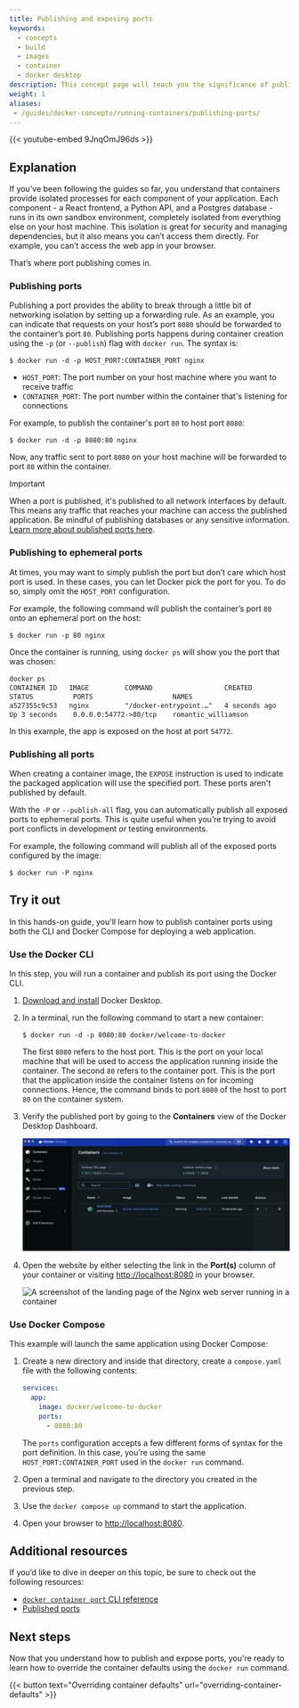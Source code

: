 ```yaml
---
title: Publishing and exposing ports
keywords:
  - concepts
  - build
  - images
  - container
  - docker desktop
description: This concept page will teach you the significance of publishing and exposing ports in Docker 
weight: 1
aliases: 
 - /guides/docker-concepts/running-containers/publishing-ports/
---
```


{{< youtube-embed 9JnqOmJ96ds >}}

## Explanation

If you've been following the guides so far, you understand that containers provide isolated processes for each component of your application. Each component - a React frontend, a Python API, and a Postgres database - runs in its own sandbox environment, completely isolated from everything else on your host machine. This isolation is great for security and managing dependencies, but it also means you can’t access them directly. For example, you can’t access the web app in your browser.

That’s where port publishing comes in.

### Publishing ports

Publishing a port provides the ability to break through a little bit of networking isolation by setting up a forwarding rule. As an example, you can indicate that requests on your host’s port `8080` should be forwarded to the container’s port `80`. Publishing ports happens during container creation using the `-p` (or `--publish`) flag with `docker run`. The syntax is:

```console
$ docker run -d -p HOST_PORT:CONTAINER_PORT nginx
```

- `HOST_PORT`: The port number on your host machine where you want to receive traffic
- `CONTAINER_PORT`: The port number within the container that's listening for connections

For example, to publish the container's port `80` to host port `8080`:

```console
$ docker run -d -p 8080:80 nginx
```

Now, any traffic sent to port `8080` on your host machine will be forwarded to port `80` within the container.

> [!IMPORTANT]
>
> When a port is published, it's published to all network interfaces by default. This means any traffic that reaches your machine can access the published application. Be mindful of publishing databases or any sensitive information. [Learn more about published ports here](/engine/network/#published-ports).

### Publishing to ephemeral ports

At times, you may want to simply publish the port but don’t care which host port is used. In these cases, you can let Docker pick the port for you. To do so, simply omit the `HOST_PORT` configuration. 

For example, the following command will publish the container’s port `80` onto an ephemeral port on the host:

```console
$ docker run -p 80 nginx
```
 
Once the container is running, using `docker ps` will show you the port that was chosen:

```console
docker ps
CONTAINER ID   IMAGE         COMMAND                  CREATED          STATUS          PORTS                    NAMES
a527355c9c53   nginx         "/docker-entrypoint.…"   4 seconds ago    Up 3 seconds    0.0.0.0:54772->80/tcp    romantic_williamson
```

In this example, the app is exposed on the host at port `54772`.

### Publishing all ports

When creating a container image, the `EXPOSE` instruction is used to indicate the packaged application will use the specified port. These ports aren't published by default. 

With the `-P` or `--publish-all` flag, you can automatically publish all exposed ports to ephemeral ports. This is quite useful when you’re trying to avoid port conflicts in development or testing environments.

For example, the following command will publish all of the exposed ports configured by the image:

```console
$ docker run -P nginx
```

## Try it out

In this hands-on guide, you'll learn how to publish container ports using both the CLI and Docker Compose for deploying a web application.

### Use the Docker CLI

In this step, you will run a container and publish its port using the Docker CLI.

1. [Download and install](/get-started/get-docker/) Docker Desktop.

2. In a terminal, run the following command to start a new container:

    ```console
    $ docker run -d -p 8080:80 docker/welcome-to-docker
    ```

    The first `8080` refers to the host port. This is the port on your local machine that will be used to access the application running inside the container. The second `80` refers to the container port. This is the port that the application inside the container listens on for incoming connections. Hence, the command binds to port `8080` of the host to port `80` on the container system.

3. Verify the published port by going to the **Containers** view of the Docker Desktop Dashboard.

   ![A screenshot of Docker Desktop Dashboard showing the published port](images/published-ports.webp?w=5000&border=true)

4. Open the website by either selecting the link in the **Port(s)** column of your container or visiting [http://localhost:8080](http://localhost:8080) in your browser.

   ![A screenshot of the landing page of the Nginx web server running in a container](/get-started/docker-concepts/the-basics/images/access-the-frontend.webp?border=true)


### Use Docker Compose

This example will launch the same application using Docker Compose:

1. Create a new directory and inside that directory, create a `compose.yaml` file with the following contents:

    ```yaml
    services:
      app:
        image: docker/welcome-to-docker
        ports:
          - 8080:80
    ```

    The `ports` configuration accepts a few different forms of syntax for the port definition. In this case, you’re using the same `HOST_PORT:CONTAINER_PORT` used in the `docker run` command.

2. Open a terminal and navigate to the directory you created in the previous step.

3. Use the `docker compose up` command to start the application. 

4. Open your browser to [http://localhost:8080](http://localhost:8080).

## Additional resources

If you’d like to dive in deeper on this topic, be sure to check out the following resources:

* [`docker container port` CLI reference](/reference/cli/docker/container/port/)
* [Published ports](/engine/network/#published-ports)

## Next steps

Now that you understand how to publish and expose ports, you're ready to learn how to override the container defaults using the `docker run` command.

{{< button text="Overriding container defaults" url="overriding-container-defaults" >}}

